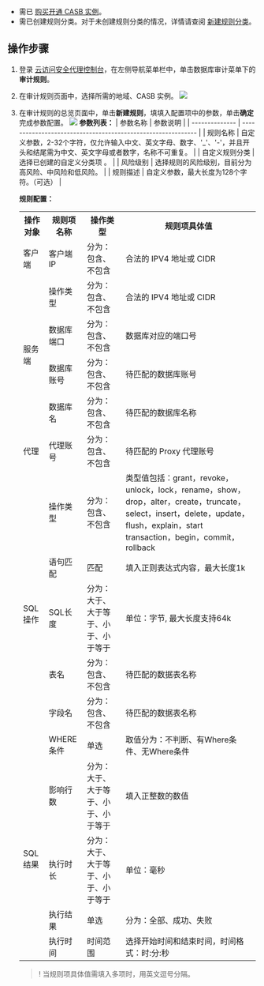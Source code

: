 - 需已 [购买开通 CASB 实例](https://cloud.tencent.com/document/product/1303/53298)。
- 需已创建规则分类。对于未创建规则分类的情况，详情请查阅 [新建规则分类](https://cloud.tencent.com/document/product/1303/69143)。

## 操作步骤

1. 登录 [云访问安全代理控制台](https://console.cloud.tencent.com/casb)，在左侧导航菜单栏中，单击数据库审计菜单下的**审计规则**。
2. 在审计规则页面中，选择所需的地域、CASB 实例。
![](https://qcloudimg.tencent-cloud.cn/raw/b3d236ae1f07aff897829379d5a73fa0.png)
3. 在审计规则的总览页面中，单击**新建规则**，填填入配置项中的参数，单击**确定**完成参数配置。
   ![](https://qcloudimg.tencent-cloud.cn/raw/f79571e8e5981de7330877b8931e3af1.png)
   **参数列表：**
| 参数名称       | 参数说明                                                     |
| -------------- | ------------------------------------------------------------ |
| 规则名称       | 自定义参数，2-32个字符，仅允许输入中文、英文字母、数字、'_'、'-'，并且开头和结尾需为中文、英文字母或者数字，名称不可重复。 |
| 自定义规则分类 | 选择已创建的自定义分类项 。                                  |
| 风险级别       | 选择规则的风险级别，目前分为高风险、中风险和低风险。         |
| 规则描述       | 自定义参数，最大长度为128个字符。（可选）                    |
  
	**规则配置：**
   <table>
  <tr>
	  <th>操作对象</th>
    <th>规则项名称</th>
    <th>操作类型</th>
		<th>规则项具体值</th>
  </tr>
	<tr>
		<td>客户端</td>
		<td>客户端IP</td>
		<td>分为：包含、不包含</td>
	  <td>合法的 IPV4 地址或 CIDR</td>
	</tr>
  <tr>
    <td rowspan="4">服务端</td>
    <td>操作类型</td>
		<td>分为：包含、不包含</td>
	  <td>合法的 IPV4 地址或 CIDR</td>
  </tr>
  <tr>
    <td>数据库端口</td>
		<td>分为：包含、不包含</td>
	  <td>数据库对应的端口号</td>
  </tr>
  <tr>
    <td>数据库账号</td>
		<td>分为：包含、不包含</td>
	  <td>待匹配的数据库账号</td>
  </tr>
  <tr>
    <td>数据库名</td>
		<td>分为：包含、不包含</td>
	  <td>待匹配的数据库名称</td>
  </tr>
	<tr>
    <td rowspan="1">代理 </td>
    <td>代理账号</td>
		<td>分为：包含、不包含</td>
	  <td>待匹配的 Proxy 代理账号</td>
  </tr>
	<tr>
    <td rowspan="6">SQL 操作</td>
    <td>操作类型</td>
		<td>分为：包含、不包含</td>
	  <td>类型值包括：grant，revoke，unlock，lock，rename，show，drop，alter，create，truncate，select，insert，delete，update，flush，explain，start transaction，begin，commit，rollback</td>
  </tr>
  <tr>
    <td>语句匹配</td>
		<td>匹配</td>
	  <td>填入正则表达式内容，最大长度1k</td>
  </tr>
  <tr>
    <td>SQL长度</td>
		<td>分为：大于、大于等于、小于、小于等于</td>
	  <td>单位：字节, 最大长度支持64k</td>
  </tr>
  <tr>
    <td>表名</td>
		<td>分为：包含、不包含</td>
	  <td>待匹配的数据表名称</td>
  </tr>
	<tr>
    <td>字段名</td>
		<td>分为：包含、不包含</td>
	  <td>待匹配的数据表名称</td>
  </tr>
	<tr>
    <td>WHERE 条件</td>
		<td>单选</td>
	  <td>取值分为：不判断、有Where条件、无Where条件</td>
  </tr>
	  <tr>
    <td rowspan="4">SQL结果</td>
    <td>影响行数</td>
		<td>分为：大于、大于等于、小于、小于等于</td>
	  <td>填入正整数的数值</td>
  </tr>
  <tr>
    <td>执行时长</td>
		<td>分为：大于、大于等于、小于、小于等于</td>
	  <td>单位：毫秒</td>
  </tr>
  <tr>
    <td>执行结果</td>
		<td>单选</td>
	  <td>分为：全部、成功、失败</td>
  </tr>
  <tr>
    <td>执行时间</td>
		<td>时间范围</td>
	  <td>选择开始时间和结束时间，时间格式：时:分:秒</td>
  </tr>
 </table>
 
>! 当规则项具体值需填入多项时，用英文逗号分隔。
